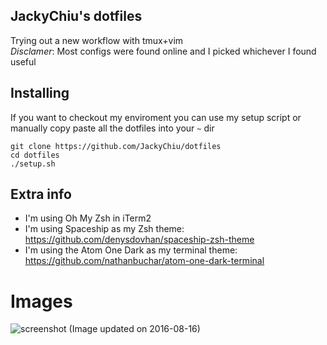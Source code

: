 ## JackyChiu's dotfiles
Trying out a new workflow with tmux+vim <br/>
*Disclamer*: Most configs were found online and I picked whichever I found useful

## Installing
If you want to checkout my enviroment you can use my setup script or manually copy paste all the dotfiles into your `~` dir
 
	git clone https://github.com/JackyChiu/dotfiles
	cd dotfiles
	./setup.sh

## Extra info
- I'm using Oh My Zsh in iTerm2
- I'm using Spaceship as my Zsh theme: https://github.com/denysdovhan/spaceship-zsh-theme
- I'm using the Atom One Dark as my terminal theme: https://github.com/nathanbuchar/atom-one-dark-terminal

# Images
![screenshot](https://lh3.googleusercontent.com/1c0KUkEHlfmF029-a-duosUCBk571EDMRceY25Fjvw1rGe6gmyS0-bdVV_Mr19YIQrHfO1f9UyYM2Dhcze9dmoNu9fn9NYS2a7RvxXc_jLGY9nj5FakPAvfMRKyQLZgnEOC85yCuYTvddXCQh99M9PLWrTnHSWhV7FXwQ9159ahgkDij3tHXWeP5u91BsGbEr_UsYNRKt203liqSVkZMhUNLc3x6U2182yNv6UakmKQp4e4XirpCOnQme7QF-eYxSlHjUFvbsheT_ri8EJJrLverCIRgeSq5El034BO5DRUoxcOFpTCy6VUdBCHlNF06VCpNm9_7hG2zTLCialail1be3ITT4BAFt3vs5ifq2u9GEMey7EpdzxO6Wy1v85K1w7mWoNxbN5LESbGekFUjZmJEN8eKXbNOe4XP2u2nnfNRaoDXYvKDeoDcCYecVqBF2B-pZGJ60gd5VDldoZsDA8pRZwlT8F_iRXR6flS52PaN70AkCRfvs-C-XyQTiaJMEs7AHnkZRLsy6WG5nRiRcFkbon7vjDsnrt_qoTws1VvMzgSIQB8lhhTTFhdgJsoxJ62xXjMfRX9qv6GcTa0jXXZSAcRIwHo=w631-h346-no)
(Image updated on 2016-08-16) 

